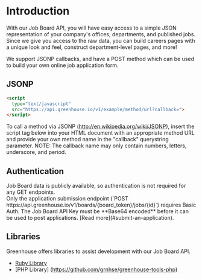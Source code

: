 # Introduction

With our Job Board API, you will have easy access to a simple JSON representation of your company's offices, departments, and published jobs. Since we give you access to the raw data, you can build careers pages with a unique look and feel, construct department-level pages, and more!


We support JSONP callbacks, and have a POST method which can be used to build your own online job application form.

## JSONP
```html
<script
  type="text/javascript"
  src="https://api.greenhouse.io/v1/example/method/url?callback=">
</script>
```

To call a method via JSONP (http://en.wikipedia.org/wiki/JSONP), insert the script tag below into your HTML document with an appropriate method URL and provide your own method name in the "callback" querystring parameter. NOTE: The callback name may only contain numbers, letters, underscore, and period.

## Authentication

<aside class="success">
Job Board data is publicly available, so authentication is not required for any GET endpoints.
</aside>
Only the application submission endpoint
(`POST https://api.greenhouse.io/v1/boards/{board_token}/jobs/{id}`) requires Basic Auth. The Job Board API Key must be **Base64 encoded** before it can be used to post applications.
[Read more](#submit-an-application).

## Libraries

Greenhouse offers libraries to assist development with our Job Board API. 

* [Ruby Library](https://github.com/grnhse/greenhouse_io)
* [PHP Library] (https://github.com/grnhse/greenhouse-tools-php)